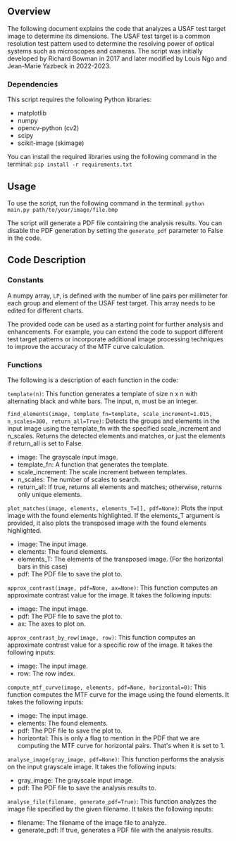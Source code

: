 ## Overview
The following document explains the code that analyzes a USAF test target image to determine its dimensions. The USAF test target is a common resolution test pattern used to determine the resolving power of optical systems such as microscopes and cameras.
The script was initially developed by Richard Bowman in 2017 and later modified by Louis Ngo and Jean-Marie Yazbeck in 2022-2023.

### Dependencies

This script requires the following Python libraries:

- matplotlib
- numpy
- opencv-python (cv2)
- scipy
- scikit-image (skimage)

You can install the required libraries using the following command in the terminal:
`pip install -r requirements.txt`

## Usage

To use the script, run the following command in the terminal:
`python main.py path/to/your/image/file.bmp`

The script will generate a PDF file containing the analysis results. You can disable the PDF generation by setting the `generate_pdf` parameter to False in the code.

## Code Description

### Constants

A numpy array, `LP`, is defined with the number of line pairs per millimeter for each group and element of the USAF test target. This array needs to be edited for different charts.

The provided code can be used as a starting point for further analysis and enhancements. For example, you can extend the code to support different test target patterns or incorporate additional image processing techniques to improve the accuracy of the MTF curve calculation.

### Functions

The following is a description of each function in the code:

`template(n)`:
This function generates a template of size n x n with alternating black and white bars. The input, n, must be an integer.

`find_elements(image, template_fn=template, scale_increment=1.015, n_scales=300, return_all=True)`:
Detects the groups and elements in the input image using the template_fn with the specified scale_increment and n_scales. Returns the detected elements and matches, or just the elements if return_all is set to False.

- image: The grayscale input image.
- template_fn: A function that generates the template.
- scale_increment: The scale increment between templates.
- n_scales: The number of scales to search.
- return_all: If true, returns all elements and matches; otherwise, returns only unique elements.

`plot_matches(image, elements, elements_T=[], pdf=None)`:
Plots the input image with the found elements highlighted. If the elements_T argument is provided, it also plots the transposed image with the found elements highlighted.

- image: The input image.
- elements: The found elements.
- elements_T: The elements of the transposed image. (For the horizontal bars in this case)
- pdf: The PDF file to save the plot to.

`approx_contrast(image, pdf=None, ax=None)`:
This function computes an approximate contrast value for the image. It takes the following inputs:

- image: The input image.
- pdf: The PDF file to save the plot to.
- ax: The axes to plot on.

`approx_contrast_by_row(image, row)`:
This function computes an approximate contrast value for a specific row of the image. It takes the following inputs:

- image: The input image.
- row: The row index.

`compute_mtf_curve(image, elements, pdf=None, horizontal=0)`:
This function computes the MTF curve for the image using the found elements. It takes the following inputs:

- image: The input image.
- elements: The found elements.
- pdf: The PDF file to save the plot to.
- horizontal: This is only a flag to mention in the PDF that we are computing the MTF curve for horizontal pairs. That's when it is set to 1.

`analyse_image(gray_image, pdf=None)`:
This function performs the analysis on the input grayscale image. It takes the following inputs:

- gray_image: The grayscale input image.
- pdf: The PDF file to save the analysis results to.

`analyse_file(filename, generate_pdf=True)`:
This function analyzes the image file specified by the given filename. It takes the following inputs:

- filename: The filename of the image file to analyze.
- generate_pdf: If true, generates a PDF file with the analysis results.